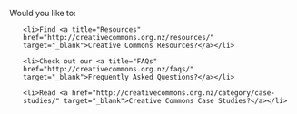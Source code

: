 <html><body><p>Would you like to:

</p><ul>

	<li>Find <a title="Resources" href="http://creativecommons.org.nz/resources/" target="_blank">Creative Commons Resources?</a></li>

	<li>Check out our <a title="FAQs" href="http://creativecommons.org.nz/faqs/" target="_blank">Frequently Asked Questions?</a></li>

	<li>Read <a href="http://creativecommons.org.nz/category/case-studies/" target="_blank">Creative Commons Case Studies?</a></li>

</ul>

 </body></html>